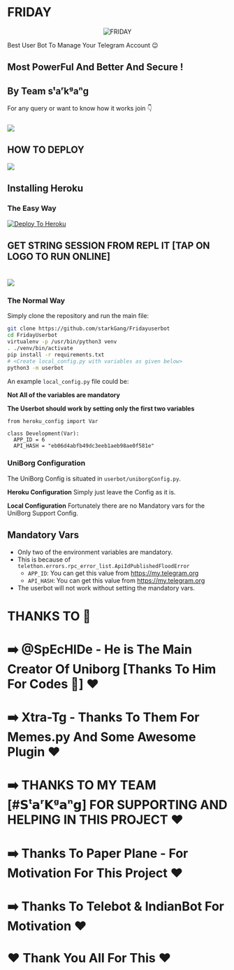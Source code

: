 # FRIDAY

<p align="center">
<img src="Logo.jpeg" alt="FRIDAY">

Best User Bot To Manage Your Telegram Account 😉
## Most PowerFul And Better And Secure !

## By Team sᵗaʳkᵍaⁿg

For any query or want to know how it works join 👇
### <a href="https://t.me/FridaySupportOfficial"><img src="https://telegra.ph/file/8ef5ff8acca6c6e4c7dd7.jpg?logo=Telegram"></a>

## HOW TO DEPLOY 

<a href="https://YouTube.com"><img src="https://telegra.ph/file/9ac774b59c57b7b3a0c89.png?logo=youtube"></a>

## Installing Heroku 

### The Easy Way
[![Deploy To Heroku](https://www.herokucdn.com/deploy/button.svg)](https://heroku.com/deploy?template=https://github.com/StarkGang/fridayuserbot)

## GET STRING SESSION FROM REPL IT [TAP ON LOGO TO RUN ONLINE]

# <a href="https://FRIDAY.starkgang.repl.run"><img src="https://telegra.ph/file/ba1e90db6956f4d7ce77d.png?logo=Repl"></a>
### The Normal Way

Simply clone the repository and run the main file:
```sh
git clone https://github.com/starkGang/Fridayuserbot
cd FridayUserbot
virtualenv -p /usr/bin/python3 venv
. ./venv/bin/activate
pip install -r requirements.txt
# <Create local_config.py with variables as given below>
python3 -m userbot
```

An example `local_config.py` file could be:

**Not All of the variables are mandatory**

__The Userbot should work by setting only the first two variables__

```python3
from heroku_config import Var

class Development(Var):
  APP_ID = 6
  API_HASH = "eb06d4abfb49dc3eeb1aeb98ae0f581e"
```

### UniBorg Configuration

The UniBorg Config is situated in `userbot/uniborgConfig.py`.

**Heroku Configuration**
Simply just leave the Config as it is.

**Local Configuration**
Fortunately there are no Mandatory vars for the UniBorg Support Config.

## Mandatory Vars

- Only two of the environment variables are mandatory.
- This is because of `telethon.errors.rpc_error_list.ApiIdPublishedFloodError`
    - `APP_ID`:   You can get this value from https://my.telegram.org
    - `API_HASH`:   You can get this value from https://my.telegram.org
- The userbot will not work without setting the mandatory vars.


# THANKS TO 🤟
# ➡️ @SpEcHlDe - He is The Main Creator Of Uniborg [Thanks To Him For Codes 🤟] ❤️
# ➡️ Xtra-Tg - Thanks To Them For Memes.py And Some Awesome Plugin ❤️
# ➡️ THANKS TO MY TEAM [#𝗦ᵗ𝗮ʳ𝗞ᵍ𝗮ⁿ𝗴] FOR SUPPORTING AND HELPING IN THIS PROJECT ❤️
# ➡️ Thanks To Paper Plane - For Motivation For This Project ❤️
# ➡️ Thanks To Telebot & IndianBot For Motivation ❤️
 #         ❤️ Thank You All For This ❤️
